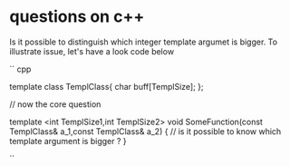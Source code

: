 # questions on c++  

Is it possible to distinguish which integer template argumet is bigger. 
To illustrate issue, let's have a look code below  
  
`` cpp  

template <int TemplSize>
class TemplClass{
	char buff[TemplSize];
};

// now the core question  

template <int TemplSize1,int TemplSize2>
void SomeFunction(const TemplClass<TemplSize1>& a_1,const TemplClass<TemplSize2>& a_2)
{
	// is it possible to know which template argument is bigger ?
}

``
